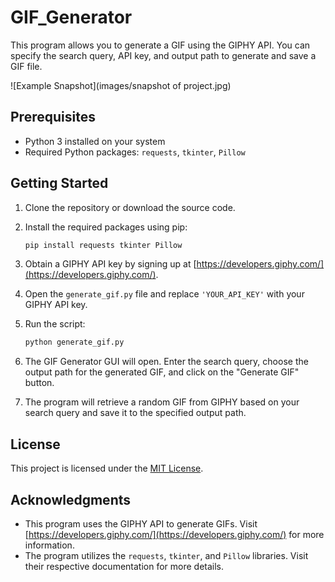 # GIF_Generator

This program allows you to generate a GIF using the GIPHY API. You can specify the search query, API key, and output path to generate and save a GIF file.

![Example Snapshot](images/snapshot of project.jpg)

## Prerequisites

- Python 3 installed on your system
- Required Python packages: `requests`, `tkinter`, `Pillow`

## Getting Started

1. Clone the repository or download the source code.

2. Install the required packages using pip:

    ```bash
    pip install requests tkinter Pillow
    ```

3. Obtain a GIPHY API key by signing up at [https://developers.giphy.com/](https://developers.giphy.com/).

4. Open the `generate_gif.py` file and replace `'YOUR_API_KEY'` with your GIPHY API key.

5. Run the script:

    ```bash
    python generate_gif.py
    ```

6. The GIF Generator GUI will open. Enter the search query, choose the output path for the generated GIF, and click on the "Generate GIF" button.

7. The program will retrieve a random GIF from GIPHY based on your search query and save it to the specified output path.

## License

This project is licensed under the [MIT License](LICENSE).

## Acknowledgments

- This program uses the GIPHY API to generate GIFs. Visit [https://developers.giphy.com/](https://developers.giphy.com/) for more information.
- The program utilizes the `requests`, `tkinter`, and `Pillow` libraries. Visit their respective documentation for more details.
